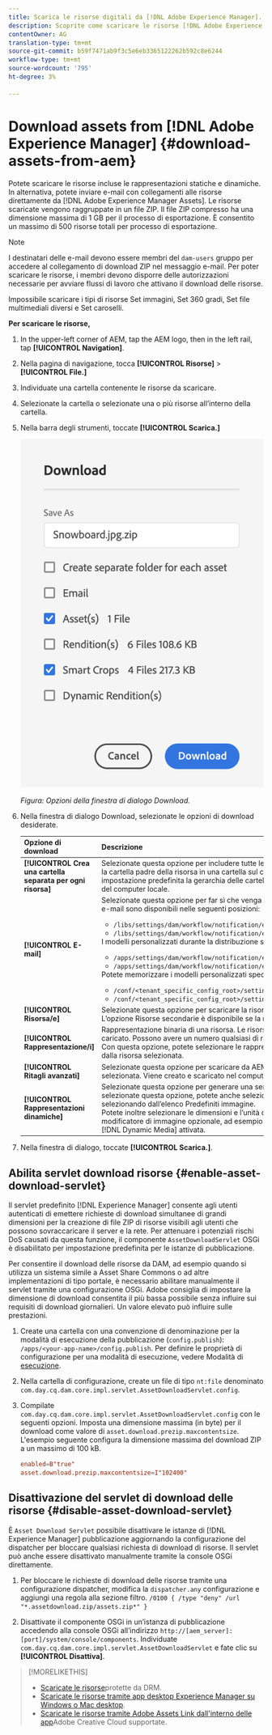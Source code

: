 ```yaml
---
title: Scarica le risorse digitali da [!DNL Adobe Experience Manager].
description: Scoprite come scaricare le risorse [!DNL Adobe Experience Manager] da e attivare o disattivare la funzionalità di download.
contentOwner: AG
translation-type: tm+mt
source-git-commit: b59f7471ab9f3c5e6eb3365122262b592c8e6244
workflow-type: tm+mt
source-wordcount: '795'
ht-degree: 3%

---
```



# Download assets from [!DNL Adobe Experience Manager] {#download-assets-from-aem}

Potete scaricare le risorse incluse le rappresentazioni statiche e dinamiche. In alternativa, potete inviare e-mail con collegamenti alle risorse direttamente da [!DNL Adobe Experience Manager Assets]. Le risorse scaricate vengono raggruppate in un file ZIP. Il file ZIP compresso ha una dimensione massima di 1 GB per il processo di esportazione. È consentito un massimo di 500 risorse totali per processo di esportazione.

>[!NOTE]
>
>I destinatari delle e-mail devono essere membri del `dam-users` gruppo per accedere al collegamento di download ZIP nel messaggio e-mail. Per poter scaricare le risorse, i membri devono disporre delle autorizzazioni necessarie per avviare flussi di lavoro che attivano il download delle risorse.

Impossibile scaricare i tipi di risorse Set immagini, Set 360 gradi, Set file multimediali diversi e Set caroselli.

**Per scaricare le risorse,**

1. In the upper-left corner of AEM, tap the AEM logo, then in the left rail, tap **[!UICONTROL Navigation]**.
1. Nella pagina di navigazione, tocca **[!UICONTROL Risorse]** > **[!UICONTROL File.]**
1. Individuate una cartella contenente le risorse da scaricare.
1. Selezionate la cartella o selezionate una o più risorse all’interno della cartella.
1. Nella barra degli strumenti, toccate **[!UICONTROL Scarica.]**

   ![Opzioni disponibili durante il download delle risorse da  Experience Manager Assets](/help/assets/assets/asset-download1.png)

   *Figura: Opzioni della finestra di dialogo Download.*

1. Nella finestra di dialogo Download, selezionate le opzioni di download desiderate.

   | Opzione di download | Descrizione |
   |---|---|
   | **[!UICONTROL Crea una cartella separata per ogni risorsa]** | Selezionate questa opzione per includere tutte le risorse scaricate, incluse quelle nelle cartelle figlie nidificate sotto la cartella padre della risorsa in una cartella sul computer locale. Se questa opzione *non* è selezionata, per impostazione predefinita la gerarchia delle cartelle viene ignorata e tutte le risorse vengono scaricate in una cartella del computer locale. |
   | **[!UICONTROL E-mail]** | Selezionate questa opzione per far sì che venga inviata una notifica e-mail al destinatario. I modelli standard per le e-mail sono disponibili nelle seguenti posizioni:<ul><li>`/libs/settings/dam/workflow/notification/email/downloadasset`.</li><li>`/libs/settings/dam/workflow/notification/email/transientworkflowcompleted`.</li></ul> I modelli personalizzati durante la distribuzione sono disponibili nelle seguenti posizioni: <ul><li>`/apps/settings/dam/workflow/notification/email/downloadasset`.</li><li>`/apps/settings/dam/workflow/notification/email/transientworkflowcompleted`.</li></ul>Potete memorizzare i modelli personalizzati specifici per il tenant nelle seguenti posizioni:<ul><li>`/conf/<tenant_specific_config_root>/settings/dam/workflow/notification/email/downloadasset`.</li><li>`/conf/<tenant_specific_config_root>/settings/dam/workflow/notification/email/transientworkflowcompleted`.</li></ul> |
   | **[!UICONTROL Risorsa/e]** | Selezionate questa opzione per scaricare la risorsa nel modulo originale senza alcuna rappresentazione.<br>L’opzione Risorse secondarie è disponibile se la risorsa originale contiene risorse secondarie. |
   | **[!UICONTROL Rappresentazione/i]** | Rappresentazione binaria di una risorsa. Le risorse hanno una rappresentazione principale, ossia quella del file caricato. Possono avere un numero qualsiasi di rappresentazioni. <br> Con questa opzione, potete selezionare le rappresentazioni da scaricare. Le rappresentazioni disponibili dipendono dalla risorsa selezionata. |
   | **[!UICONTROL Ritagli avanzati]** | Selezionate questa opzione per scaricare da AEM tutte le rappresentazioni di ritaglio avanzato della risorsa selezionata. Viene creato e scaricato nel computer locale un file zip con le rappresentazioni SmartCrop. |
   | **[!UICONTROL Rappresentazioni dinamiche]** | Selezionate questa opzione per generare una serie di rappresentazioni alternative in tempo reale. Quando selezionate questa opzione, potete anche selezionare i rendering che desiderate creare in modo dinamico selezionando dall’elenco Predefiniti [](image-presets.md) immagine. <br>Potete inoltre selezionare le dimensioni e l’unità di misura, il formato, lo spazio colore, la risoluzione e qualsiasi modificatore di immagine opzionale, ad esempio l’inversione dell’immagine. L’opzione è disponibile solo se è stata [!DNL Dynamic Media] attivata. |

1. Nella finestra di dialogo, toccate **[!UICONTROL Scarica.]**.

## Abilita servlet download risorse {#enable-asset-download-servlet}

Il servlet predefinito [!DNL Experience Manager] consente agli utenti autenticati di emettere richieste di download simultanee di grandi dimensioni per la creazione di file ZIP di risorse visibili agli utenti che possono sovraccaricare il server e la rete. Per attenuare i potenziali rischi DoS causati da questa funzione, il componente `AssetDownloadServlet` OSGi è disabilitato per impostazione predefinita per le istanze di pubblicazione.

Per consentire il download delle risorse da DAM, ad esempio quando si utilizza un sistema simile a Asset Share Commons o ad altre implementazioni di tipo portale, è necessario abilitare manualmente il servlet tramite una configurazione OSGi. Adobe consiglia di impostare la dimensione di download consentita il più bassa possibile senza influire sui requisiti di download giornalieri. Un valore elevato può influire sulle prestazioni.

1. Create una cartella con una convenzione di denominazione per la modalità di esecuzione della pubblicazione (`config.publish`): `/apps/<your-app-name>/config.publish`. Per definire le proprietà di configurazione per una modalità di esecuzione, vedere Modalità di [esecuzione](/help/sites-deploying/configure-runmodes.md#defining-configuration-properties-for-a-run-mode).

1. Nella cartella di configurazione, create un file di tipo `nt:file` denominato `com.day.cq.dam.core.impl.servlet.AssetDownloadServlet.config`.
1. Compilate `com.day.cq.dam.core.impl.servlet.AssetDownloadServlet.config` con le seguenti opzioni. Imposta una dimensione massima (in byte) per il download come valore di `asset.download.prezip.maxcontentsize`. L&#39;esempio seguente configura la dimensione massima del download ZIP a un massimo di 100 kB.

   ```conf
   enabled=B"true"
   asset.download.prezip.maxcontentsize=I"102400"
   ```

## Disattivazione del servlet di download delle risorse {#disable-asset-download-servlet}

È `Asset Download Servlet` possibile disattivare le istanze di [!DNL Experience Manager] pubblicazione aggiornando la configurazione del dispatcher per bloccare qualsiasi richiesta di download di risorse. Il servlet può anche essere disattivato manualmente tramite la console OSGi direttamente.

1. Per bloccare le richieste di download delle risorse tramite una configurazione dispatcher, modifica la `dispatcher.any` configurazione e aggiungi una regola alla sezione [](https://docs.adobe.com/content/help/en/experience-manager-dispatcher/using/configuring/dispatcher-configuration.html#defining-a-filter)filtro. `/0100 { /type "deny" /url "*.assetdownload.zip/assets.zip*" }`

1. Disattivate il componente OSGi in un’istanza di pubblicazione accedendo alla console OSGi all’indirizzo `http://[aem_server]:[port]/system/console/components`. Individuate `com.day.cq.dam.core.impl.servlet.AssetDownloadServlet` e fate clic su **[!UICONTROL Disattiva]**.

>[!MORELIKETHIS]
>
>* [Scaricate le risorse](drm.md)protette da DRM.
>* [Scaricate le risorse tramite  app desktop Experience Manager su Windows o Mac desktop](https://helpx.adobe.com/experience-manager/desktop-app/aem-desktop-app.html).
>* [Scaricate le risorse tramite Adobe Assets Link dall&#39;interno delle app](https://helpx.adobe.com/it/enterprise/using/manage-assets-using-adobe-asset-link.html)Adobe Creative Cloud supportate.

